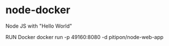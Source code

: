 # node-docker

Node JS with "Hello World"


RUN Docker
docker run -p 49160:8080 -d pitipon/node-web-app